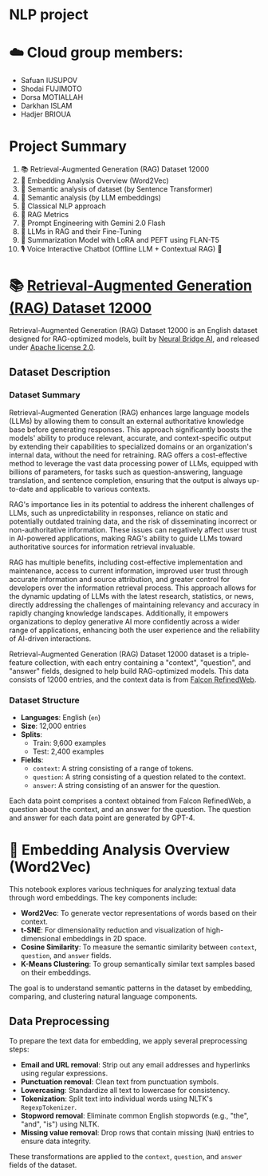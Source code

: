 # NLP project

# ☁️ Cloud group members:
- Safuan IUSUPOV
- Shodai FUJIMOTO
- Dorsa MOTIALLAH
- Darkhan ISLAM
- Hadjer BRIOUA 

# Project Summary

1.   📚 Retrieval-Augmented Generation (RAG) Dataset 12000
2.   📗 Embedding Analysis Overview (Word2Vec)
3.   📕 Semantic analysis of dataset (by Sentence Transformer)
4.   📙 Semantic analysis (by LLM embeddings)
5.   🤖 Classical NLP approach
6.   📐 RAG Metrics
7.   🧾 Prompt Engineering with Gemini 2.0 Flash
8.   🚂 LLMs in RAG and their Fine-Tuning
9.   📘 Summarization Model with LoRA and PEFT using FLAN-T5
10.  🎙️ Voice Interactive Chatbot (Offline LLM + Contextual RAG) 🦙

# 📚 [Retrieval-Augmented Generation (RAG) Dataset 12000](https://huggingface.co/datasets/neural-bridge/rag-dataset-12000)

Retrieval-Augmented Generation (RAG) Dataset 12000 is an English dataset designed for RAG-optimized models, built by [Neural Bridge AI](https://www.neuralbridge.ai/), and released under [Apache license 2.0](https://www.apache.org/licenses/LICENSE-2.0.html).

## Dataset Description


### Dataset Summary

Retrieval-Augmented Generation (RAG) enhances large language models (LLMs) by allowing them to consult an external authoritative knowledge base before generating responses. This approach significantly boosts the models' ability to produce relevant, accurate, and context-specific output by extending their capabilities to specialized domains or an organization's internal data, without the need for retraining. RAG offers a cost-effective method to leverage the vast data processing power of LLMs, equipped with billions of parameters, for tasks such as question-answering, language translation, and sentence completion, ensuring that the output is always up-to-date and applicable to various contexts.

RAG's importance lies in its potential to address the inherent challenges of LLMs, such as unpredictability in responses, reliance on static and potentially outdated training data, and the risk of disseminating incorrect or non-authoritative information. These issues can negatively affect user trust in AI-powered applications, making RAG's ability to guide LLMs toward authoritative sources for information retrieval invaluable.

RAG has multiple benefits, including cost-effective implementation and maintenance, access to current information, improved user trust through accurate information and source attribution, and greater control for developers over the information retrieval process. This approach allows for the dynamic updating of LLMs with the latest research, statistics, or news, directly addressing the challenges of maintaining relevancy and accuracy in rapidly changing knowledge landscapes. Additionally, it empowers organizations to deploy generative AI more confidently across a wider range of applications, enhancing both the user experience and the reliability of AI-driven interactions.

Retrieval-Augmented Generation (RAG) Dataset 12000 dataset is a triple-feature collection, with each entry containing a "context", "question", and "answer" fields, designed to help build RAG-optimized models. This data consists of 12000 entries, and the context data is from [Falcon RefinedWeb](https://huggingface.co/datasets/tiiuae/falcon-refinedweb).

### Dataset Structure

- **Languages**: English (`en`)
- **Size**: 12,000 entries
- **Splits**:
  - Train: 9,600 examples
  - Test: 2,400 examples
- **Fields**:
  - `context`: A string consisting of a range of tokens.
  - `question`: A string consisting of a question related to the context.
  - `answer`: A string consisting of an answer for the question.

Each data point comprises a context obtained from Falcon RefinedWeb, a question about the context, and an answer for the question. The question and answer for each data point are generated by GPT-4.

# 📗 Embedding Analysis Overview (Word2Vec)

This notebook explores various techniques for analyzing textual data through word embeddings. The key components include:

- **Word2Vec**: To generate vector representations of words based on their context.
- **t-SNE**: For dimensionality reduction and visualization of high-dimensional embeddings in 2D space.
- **Cosine Similarity**: To measure the semantic similarity between `context`, `question`, and `answer` fields.
- **K-Means Clustering**: To group semantically similar text samples based on their embeddings.

The goal is to understand semantic patterns in the dataset by embedding, comparing, and clustering natural language components.

## Data Preprocessing

To prepare the text data for embedding, we apply several preprocessing steps:

- **Email and URL removal**: Strip out any email addresses and hyperlinks using regular expressions.
- **Punctuation removal**: Clean text from punctuation symbols.
- **Lowercasing**: Standardize all text to lowercase for consistency.
- **Tokenization**: Split text into individual words using NLTK's `RegexpTokenizer`.
- **Stopword removal**: Eliminate common English stopwords (e.g., "the", "and", "is") using NLTK.
- **Missing value removal**: Drop rows that contain missing (`NaN`) entries to ensure data integrity.

These transformations are applied to the `context`, `question`, and `answer` fields of the dataset.


